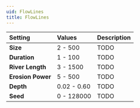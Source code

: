 ```yaml
---
uid: FlowLines
title: FlowLines
---
```


| Setting           | Values      | Description |
| :---------------- | :---------- | :---------- |
| **Size**          | 2 - 500     | TODO        |
| **Duration**      | 1 - 100     | TODO        |
| **River Length**  | 3 - 1500    | TODO        |
| **Erosion Power** | 5 - 500     | TODO        |
| **Depth**         | 0.02 - 0.60 | TODO        |
| **Seed**          | 0 - 128000  | TODO        |






